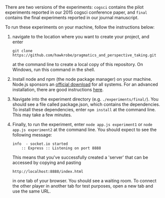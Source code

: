 There are two versions of the experiments: `cogsci` contains the pilot experiments reported in our 2015 cogsci conference paper, and `final` contains the final experiments reported in our journal manuscript.

To run these experiments on your machine, follow the instructions below:

1. navigate to the location where you want to create your project, and enter 
   ```
   git clone https://github.com/hawkrobe/pragmatics_and_perspective_taking.git
   ```
   at the command line to create a local copy of this repository. On Windows, run this command in the shell.

2. Install node and npm (the node package manager) on your machine. Node.js sponsors an [official download](http://nodejs.org/download/) for all systems. For an advanced installation, there are good instructions [here](https://gist.github.com/isaacs/579814).

3. Navigate into the experiment directory (e.g. `./experiments/final/`). You should see a file called package.json, which contains the dependencies. To install these dependencies, enter ```npm install``` at the command line. This may take a few minutes.

4. Finally, to run the experiment, enter ```node app.js experiment1``` or ```node app.js experiment2``` at the command line. You should expect to see the following message:
   ```
   info  - socket.io started
       :: Express :: Listening on port 8888
   ```
   This means that you've successfully created a 'server' that can be accessed by copying and pasting 
   ```
   http://localhost:8888/index.html
   ```
   in one tab of your browser. You should see a waiting room. To connect the other player in another tab for test purposes, open a new tab and use the same URL. 

